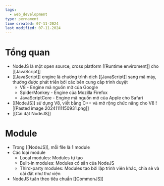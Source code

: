```yaml
---
tags:
  - web_development
type: pernament
time created: 07-11-2024
last modified: 07-11-2024
---
```

# Tổng quan
- NodeJS là một open source, cross platform [[Runtime enviroment]] cho [[JavaScript]]
- [[JavaScript]] engine là chương trình dịch [[JavaScript]] sang mã máy, thường được phát triển bởi các bên cung cấp trình duyệt
	- V8 - Engine mã nguồn mở của Google
	- SpiderMonkey - Engine của Mozilla Firefox
	- JavaScriptCore - Engine mã nguồn mở của Apple cho Safari
- [[NodeJS]] sử dụng V8, viết bằng C++ và mở rộng chức năng cho V8
![[Pasted image 20241111150931.png]]
- [[Cài đặt NodeJS]]
# Module
- Trong [[NodeJS]], mỗi file là 1 module
- Các loại module
	- Local modules: Modules tự tạo
	- Built-in modules: Modules có sẵn của NodeJS
	- Third-party modules: Modules tạo bởi lập trình viên khác, chia sẻ và cài đặt như thư viện
- NodeJS tuân theo tiêu chuẩn [[CommonJS]]